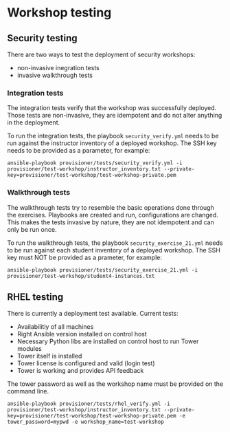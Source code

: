 # Workshop testing

## Security testing

There are two ways to test the deployment of security workshops:

- non-invasive inegration tests
- invasive walkthrough tests

### Integration tests

The integration tests verify that the workshop was successfully deployed. Those tests are non-invasive, they are idempotent and do not alter anything in the deployment.

To run the integration tests, the playbook `security_verify.yml` needs to be run against the instructor inventory of a deployed workshop. The SSH key needs to be provided as a parameter, for example:

```
ansible-playbook provisioner/tests/security_verify.yml -i provisioner/test-workshop/instructor_inventory.txt --private-key=provisioner/test-workshop/test-workshop-private.pem
```

### Walkthrough tests

The walkthrough tests try to resemble the basic operations done through the exercises. Playbooks are created and run, configurations are changed. This makes the tests invasive by nature, they are not idempotent and can only be run once.

To run the walkthrough tests, the playbook `security_exercise_21.yml` needs to be run against each student inventory of a deployed workshop. The SSH key must NOT be provided as a prameter, for example:

```
ansible-playbook provisioner/tests/security_exercise_21.yml -i provisioner/test-workshop/student4-instances.txt
```

## RHEL testing

There is currently a deployment test available. Current tests:

- Availabilitiy of all machines
- Right Ansible version installed on control host
- Necessary Python libs are installed on control host to run Tower modules
- Tower itself is installed
- Tower license is configured and valid (login test)
- Tower is working and provides API feedback

The tower password as well as the workshop name must be provided on the command line.

```
ansible-playbook provisioner/tests/rhel_verify.yml -i provisioner/test-workshop/instructor_inventory.txt --private-key=provisioner/test-workshop/test-workshop-private.pem -e tower_password=mypwd -e workshop_name=test-workshop
```

